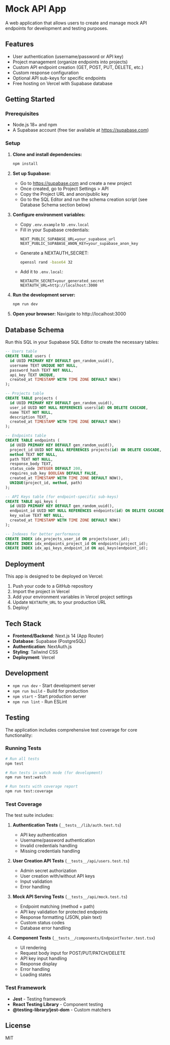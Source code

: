 # Mock API App

A web application that allows users to create and manage mock API endpoints for development and testing purposes.

## Features

- User authentication (username/password or API key)
- Project management (organize endpoints into projects)
- Custom API endpoint creation (GET, POST, PUT, DELETE, etc.)
- Custom response configuration
- Optional API sub-keys for specific endpoints
- Free hosting on Vercel with Supabase database

## Getting Started

### Prerequisites

- Node.js 18+ and npm
- A Supabase account (free tier available at https://supabase.com)

### Setup

1. **Clone and install dependencies:**
   ```bash
   npm install
   ```

2. **Set up Supabase:**
   - Go to https://supabase.com and create a new project
   - Once created, go to Project Settings > API
   - Copy the Project URL and anon/public key
   - Go to the SQL Editor and run the schema creation script (see Database Schema section below)

3. **Configure environment variables:**
   - Copy `.env.example` to `.env.local`
   - Fill in your Supabase credentials:
     ```
     NEXT_PUBLIC_SUPABASE_URL=your_supabase_url
     NEXT_PUBLIC_SUPABASE_ANON_KEY=your_supabase_anon_key
     ```
   - Generate a NEXTAUTH_SECRET:
     ```bash
     openssl rand -base64 32
     ```
   - Add it to `.env.local`:
     ```
     NEXTAUTH_SECRET=your_generated_secret
     NEXTAUTH_URL=http://localhost:3000
     ```

4. **Run the development server:**
   ```bash
   npm run dev
   ```

5. **Open your browser:**
   Navigate to http://localhost:3000

## Database Schema

Run this SQL in your Supabase SQL Editor to create the necessary tables:

```sql
-- Users table
CREATE TABLE users (
  id UUID PRIMARY KEY DEFAULT gen_random_uuid(),
  username TEXT UNIQUE NOT NULL,
  password_hash TEXT NOT NULL,
  api_key TEXT UNIQUE,
  created_at TIMESTAMP WITH TIME ZONE DEFAULT NOW()
);

-- Projects table
CREATE TABLE projects (
  id UUID PRIMARY KEY DEFAULT gen_random_uuid(),
  user_id UUID NOT NULL REFERENCES users(id) ON DELETE CASCADE,
  name TEXT NOT NULL,
  description TEXT,
  created_at TIMESTAMP WITH TIME ZONE DEFAULT NOW()
);

-- Endpoints table
CREATE TABLE endpoints (
  id UUID PRIMARY KEY DEFAULT gen_random_uuid(),
  project_id UUID NOT NULL REFERENCES projects(id) ON DELETE CASCADE,
  method TEXT NOT NULL,
  path TEXT NOT NULL,
  response_body TEXT,
  status_code INTEGER DEFAULT 200,
  requires_sub_key BOOLEAN DEFAULT FALSE,
  created_at TIMESTAMP WITH TIME ZONE DEFAULT NOW(),
  UNIQUE(project_id, method, path)
);

-- API Keys table (for endpoint-specific sub-keys)
CREATE TABLE api_keys (
  id UUID PRIMARY KEY DEFAULT gen_random_uuid(),
  endpoint_id UUID NOT NULL REFERENCES endpoints(id) ON DELETE CASCADE,
  key_value TEXT NOT NULL,
  created_at TIMESTAMP WITH TIME ZONE DEFAULT NOW()
);

-- Indexes for better performance
CREATE INDEX idx_projects_user_id ON projects(user_id);
CREATE INDEX idx_endpoints_project_id ON endpoints(project_id);
CREATE INDEX idx_api_keys_endpoint_id ON api_keys(endpoint_id);
```

## Deployment

This app is designed to be deployed on Vercel:

1. Push your code to a GitHub repository
2. Import the project in Vercel
3. Add your environment variables in Vercel project settings
4. Update `NEXTAUTH_URL` to your production URL
5. Deploy!

## Tech Stack

- **Frontend/Backend**: Next.js 14 (App Router)
- **Database**: Supabase (PostgreSQL)
- **Authentication**: NextAuth.js
- **Styling**: Tailwind CSS
- **Deployment**: Vercel

## Development

- `npm run dev` - Start development server
- `npm run build` - Build for production
- `npm start` - Start production server
- `npm run lint` - Run ESLint

## Testing

The application includes comprehensive test coverage for core functionality:

### Running Tests

```bash
# Run all tests
npm test

# Run tests in watch mode (for development)
npm run test:watch

# Run tests with coverage report
npm run test:coverage
```

### Test Coverage

The test suite includes:

1. **Authentication Tests** (`__tests__/lib/auth.test.ts`)
   - API key authentication
   - Username/password authentication
   - Invalid credentials handling
   - Missing credentials handling

2. **User Creation API Tests** (`__tests__/api/users.test.ts`)
   - Admin secret authorization
   - User creation with/without API keys
   - Input validation
   - Error handling

3. **Mock API Serving Tests** (`__tests__/api/mock.test.ts`)
   - Endpoint matching (method + path)
   - API key validation for protected endpoints
   - Response formatting (JSON, plain text)
   - Custom status codes
   - Database error handling

4. **Component Tests** (`__tests__/components/EndpointTester.test.tsx`)
   - UI rendering
   - Request body input for POST/PUT/PATCH/DELETE
   - API key input handling
   - Response display
   - Error handling
   - Loading states

### Test Framework

- **Jest** - Testing framework
- **React Testing Library** - Component testing
- **@testing-library/jest-dom** - Custom matchers

## License

MIT
